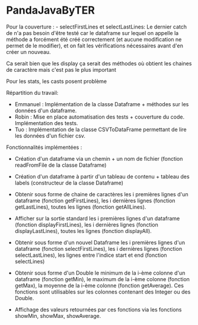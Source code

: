 # PandaJavaByTER
Pour la couverture :
    - selectFirstLines et selectLastLines:
        Le dernier catch de n'a pas besoin d'être testé car le dataframe sur lequel on appelle la méthode a forcément été créé correctement (et aucune modification ne permet de le modifier), et on fait les vérifications nécessaires avant d'en créer un nouveau.
        
    
Ca serait bien que les display ça serait des méthodes où obtient les chaines de caractère mais c'est pas le plus important

Pour les stats, les casts posent problème

Répartition du travail:
- Emmanuel : Implémentation de la classe Dataframe + méthodes sur les données d'un dataframe.
- Robin : Mise en place automatisation des tests + couverture du code. Implémentation des tests.
- Tuo : Implémentation de la classe CSVToDataFrame permettant de lire les données d'un fichier csv.

Fonctionnalités implémentées :
- Création d'un dataframe via un chemin + un nom de fichier (fonction readFromFile de la classe Dataframe)
- Création d'un dataframe à partir d'un tableau de contenu + tableau des labels (constructeur de la classe Dataframe)

- Obtenir sous forme de chaine de caractères les i premières lignes d'un dataframe (fonction getFirstLines), les i dernières lignes (fonction getLastLines), toutes les lignes (fonction getAllLines).
- Afficher sur la sortie standard les i premières lignes d'un dataframe (fonction displayFirstLines), les i dernières lignes (fonction displayLastLines), toutes les lignes (fonction displayAll).

- Obtenir sous forme d'un nouvel Dataframe les i premières lignes d'un dataframe (fonction selectFirstLines), les i dernières lignes (fonction selectLastLines), les lignes entre l'indice start et end (fonction selectLines)

- Obtenir sous forme d'un Double le minimum de la i-ème colonne d'un dataframe (fonction getMin), le maximum de la i-ème colonne (fonction getMax), la moyenne de la i-ème colonne (fonction getAverage). Ces fonctions sont utilisables sur les colonnes contenant des Integer ou des Double.
- Affichage des valeurs retournées par ces fonctions via les fonctions showMin, showMax, showAverage.
